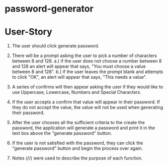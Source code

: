 # password-generator

# User-Story

1. The user should click generate password.

2. There will be a prompt asking the user to pick a number of characters between 8 and 128.
   a.) if the user does not choose a number between 8 and 128 an alert will appear that says, "You must choose a value between 8 and 128".
   b.) if the user leaves the prompt blank and attempts to click "OK", an alert will appear that says, "This needs a value".

3. A series of confirms will then appear asking the user if they would like to use Uppercase, Lowercase, Numbers and Special Characters.

4. If the user accepts a confirm that value will appear in their password. If they do not accept the value, the value will not be used when generating their password.

5. After the user chooses all the sufficient criteria to the create the password, the application will generate a password and print it in the text box above the "generate password" button.

6. If the user is not satisfied with the password, they can click the "generate password" button and begin the process over again.

7. Notes (//) were used to describe the purpose of each function.
